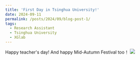 ```yaml
---
title: 'First Day in Tsinghua University!'
date: 2024-09-11
permalink: /posts/2024/09/blog-post-1/
tags:
  - Research Assistant
  - Tsinghua University
  - XGlab
---
```


Happy teacher's day! And happy Mid-Autumn Festival too！
<img src='/images/20240911.png'>  
